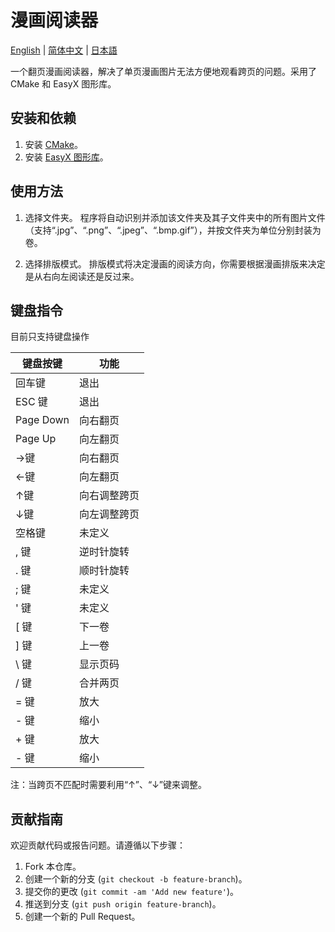 # 漫画阅读器
 
[English](README_EN.md) | [简体中文](README_CN.md) | [日本語](README_JP.md)

一个翻页漫画阅读器，解决了单页漫画图片无法方便地观看跨页的问题。采用了 CMake 和 EasyX 图形库。

## 安装和依赖

1. 安装 [CMake](https://cmake.org/download/)。
2. 安装 [EasyX 图形库](http://www.easyx.cn/)。

## 使用方法

1. 选择文件夹。
程序将自动识别并添加该文件夹及其子文件夹中的所有图片文件（支持“.jpg”、“.png”、“.jpeg”、“.bmp.gif”），并按文件夹为单位分别封装为卷。

2. 选择排版模式。
排版模式将决定漫画的阅读方向，你需要根据漫画排版来决定是从右向左阅读还是反过来。

## 键盘指令

目前只支持键盘操作

| 键盘按键  | 功能       |
| -------- | ---------- |
| 回车键    | 退出       |
| ESC 键   | 退出       |
| Page Down| 向右翻页   |
| Page Up  | 向左翻页   |
| →键      | 向右翻页   |
| ←键      | 向左翻页    |
| ↑键      | 向右调整跨页   |
| ↓键      | 向左调整跨页   |
| 空格键   | 未定义      |
| , 键     | 逆时针旋转 |
| . 键     | 顺时针旋转 |
| ; 键     | 未定义     |
| ' 键     | 未定义     |
| [ 键     | 下一卷     |
| ] 键     | 上一卷     |
| \ 键     | 显示页码   |
| / 键     | 合并两页   |
| = 键     | 放大       |
| - 键     | 缩小       |
| + 键     | 放大       |
| - 键     | 缩小       |

注：当跨页不匹配时需要利用“↑”、“↓”键来调整。

## 贡献指南

欢迎贡献代码或报告问题。请遵循以下步骤：

1. Fork 本仓库。
2. 创建一个新的分支 (`git checkout -b feature-branch`)。
3. 提交你的更改 (`git commit -am 'Add new feature'`)。
4. 推送到分支 (`git push origin feature-branch`)。
5. 创建一个新的 Pull Request。
